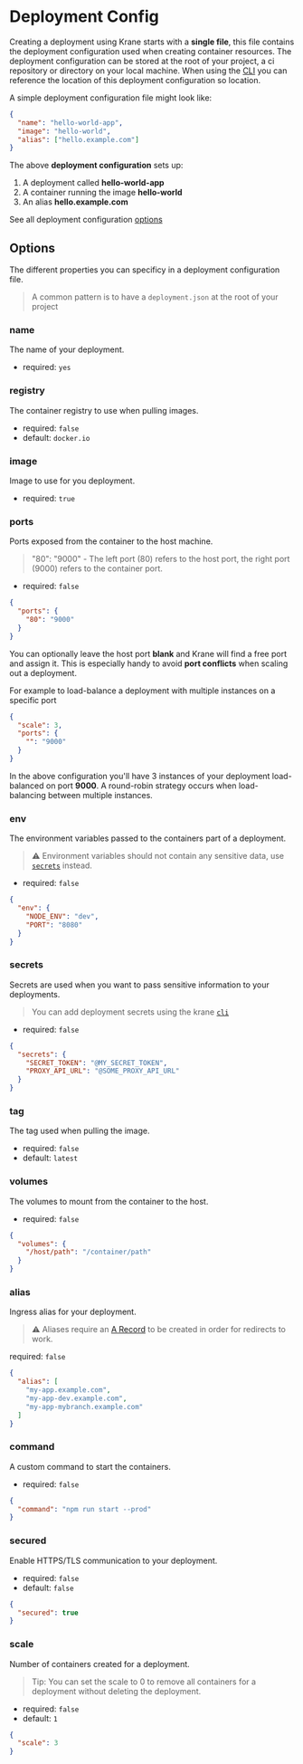 # Deployment Config

Creating a deployment using Krane starts with a **single file**, this file contains the deployment configuration used when creating container resources. The deployment configuration can be stored at the root of your project, a ci repository or directory on your local machine. When using the [CLI](cli) you can reference the location of this deployment configuration so location. 

A simple deployment configuration file might look like:

```json
{
  "name": "hello-world-app",
  "image": "hello-world",
  "alias": ["hello.example.com"]
}
```

The above **deployment configuration** sets up:

1. A deployment called **hello-world-app**
2. A container running the image **hello-world**
3. An alias **hello.example.com**

See all deployment configuration [options](deployment-configuration?id=options)

## Options

The different properties you can specificy in a deployment configuration file.

> A common pattern is to have a `deployment.json` at the root of your project

### name

The name of your deployment.

- required: `yes`

### registry

The container registry to use when pulling images.

- required: `false`
- default: `docker.io`

### image

Image to use for you deployment.

- required: `true`

### ports

Ports exposed from the container to the host machine. 

> "80": "9000" - The left port (80) refers to the host port, the right port (9000) refers to the container port. 

- required: `false`

```json
{
  "ports": {
    "80": "9000"
  }
}
```

You can optionally leave the host port __blank__ and Krane will find a free port and assign it. This is especially handy to avoid **port conflicts** when scaling out a deployment. 

For example to load-balance a deployment with multiple instances on a specific port

```json
{
  "scale": 3,
  "ports": {
    "": "9000"
  }
}
``` 

In the above configuration you'll have 3 instances of your deployment load-balanced on port **9000**. A round-robin strategy occurs when load-balancing between multiple instances. 

### env

The environment variables passed to the containers part of a deployment.

> ⚠️ Environment variables should not contain any sensitive data, use [`secrets`](deployment-configuration?id=secrets) instead.

- required: `false`

```json
{
  "env": {
    "NODE_ENV": "dev",
    "PORT": "8080"
  }
}
```

### secrets

Secrets are used when you want to pass sensitive information to your deployments.

> You can add deployment secrets using the krane [`cli`](cli?id=secrets)

- required: `false`

```json
{
  "secrets": {
    "SECRET_TOKEN": "@MY_SECRET_TOKEN",
    "PROXY_API_URL": "@SOME_PROXY_API_URL"
  }
}
```

### tag

The tag used when pulling the image.

- required: `false`
- default: `latest`

### volumes

The volumes to mount from the container to the host.

- required: `false`

```json
{
  "volumes": {
    "/host/path": "/container/path"
  }
}
```

### alias

Ingress alias for your deployment.

> ⚠️ Aliases require an [A Record](https://www.digitalocean.com/docs/networking/dns/how-to/manage-records/#a-records) to be created in order for redirects to work.

required: `false`

```json
{
  "alias": [
    "my-app.example.com",
    "my-app-dev.example.com",
    "my-app-mybranch.example.com"
  ]
}
```

### command

A custom command to start the containers.

- required: `false`

```json
{
  "command": "npm run start --prod"
}
```

### secured

Enable HTTPS/TLS communication to your deployment.

- required: `false`
- default: `false`

```json
{
  "secured": true
}
```

### scale

Number of containers created for a deployment.

> Tip: You can set the scale to 0 to remove all containers for a deployment without deleting the deployment.

- required: `false`
- default: `1`

```json
{
  "scale": 3
}
```